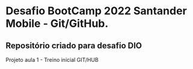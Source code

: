 # Desafio BootCamp 2022 Santander Mobile - Git/GitHub.

## Repositório criado para desafio DIO
Projeto aula 1 - Treino inicial GIT/HUB
